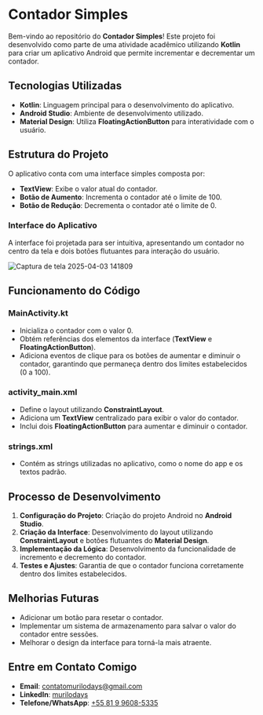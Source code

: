 # Contador Simples

Bem-vindo ao repositório do **Contador Simples**! Este projeto foi desenvolvido como parte de uma atividade acadêmico utilizando **Kotlin** para criar um aplicativo Android que permite incrementar e decrementar um contador.

## Tecnologias Utilizadas

- **Kotlin**: Linguagem principal para o desenvolvimento do aplicativo.
- **Android Studio**: Ambiente de desenvolvimento utilizado.
- **Material Design**: Utiliza **FloatingActionButton** para interatividade com o usuário.

## Estrutura do Projeto

O aplicativo conta com uma interface simples composta por:

- **TextView**: Exibe o valor atual do contador.
- **Botão de Aumento**: Incrementa o contador até o limite de 100.
- **Botão de Redução**: Decrementa o contador até o limite de 0.

### Interface do Aplicativo

A interface foi projetada para ser intuitiva, apresentando um contador no centro da tela e dois botões flutuantes para interação do usuário.

![Captura de tela 2025-04-03 141809](https://github.com/user-attachments/assets/e0360e39-11a9-49e8-94ef-4f0c56735021)

## Funcionamento do Código

### **MainActivity.kt**

- Inicializa o contador com o valor 0.
- Obtém referências dos elementos da interface (**TextView** e **FloatingActionButton**).
- Adiciona eventos de clique para os botões de aumentar e diminuir o contador, garantindo que permaneça dentro dos limites estabelecidos (0 a 100).

### **activity_main.xml**

- Define o layout utilizando **ConstraintLayout**.
- Adiciona um **TextView** centralizado para exibir o valor do contador.
- Inclui dois **FloatingActionButton** para aumentar e diminuir o contador.

### **strings.xml**

- Contém as strings utilizadas no aplicativo, como o nome do app e os textos padrão.

## Processo de Desenvolvimento

1. **Configuração do Projeto**: Criação do projeto Android no **Android Studio**.
2. **Criação da Interface**: Desenvolvimento do layout utilizando **ConstraintLayout** e botões flutuantes do **Material Design**.
3. **Implementação da Lógica**: Desenvolvimento da funcionalidade de incremento e decremento do contador.
4. **Testes e Ajustes**: Garantia de que o contador funciona corretamente dentro dos limites estabelecidos.

## Melhorias Futuras

- Adicionar um botão para resetar o contador.
- Implementar um sistema de armazenamento para salvar o valor do contador entre sessões.
- Melhorar o design da interface para torná-la mais atraente.

## Entre em Contato Comigo

- **Email**: contatomurilodays@gmail.com  
- **LinkedIn**: <a href="https://www.linkedin.com/in/murilodays/"> murilodays </a>  
- **Telefone/WhatsApp**: <a href="https://wa.me/message/ONXRU2RSDSNEE1"> +55 81 9 9608-5335 </a>

